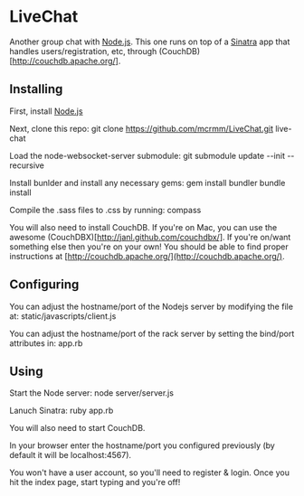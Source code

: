 LiveChat
==========

Another group chat with [Node.js](http://nodejs.org/). This one runs on top of a [Sinatra](http://www.sinatrarb.com/) app that handles users/registration, etc, through (CouchDB)[http://couchdb.apache.org/].


Installing
----------

First, install [Node.js](http://nodejs.org/)

Next, clone this repo:
    git clone https://github.com/mcrmm/LiveChat.git live-chat

Load the node-websocket-server submodule:
    git submodule update --init --recursive

Install bunlder and install any necessary gems:
    gem install bundler
    bundle install

Compile the .sass files to .css by running:
    compass

You will also need to install CouchDB. If you're on Mac, you can use the awesome (CouchDBX)[http://janl.github.com/couchdbx/]. If you're on/want something else then you're on your own! You should be able to find proper instructions at [http://couchdb.apache.org/](http://couchdb.apache.org/).

Configuring
-----------

You can adjust the hostname/port of the Nodejs server by modifying the file at:
    static/javascripts/client.js

You can adjust the hostname/port of the rack server by setting the bind/port attributes in:
    app.rb


Using
-----------

Start the Node server:
    node server/server.js

Lanuch Sinatra:
    ruby app.rb

You will also need to start CouchDB.

In your browser enter the hostname/port you configured previously (by default it will be localhost:4567).

You won't have a user account, so you'll need to register & login. Once you hit the index page, start typing and you're off!
